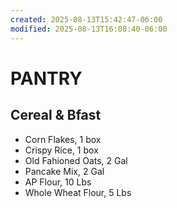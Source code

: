 ```yaml
---
created: 2025-08-13T15:42:47-06:00
modified: 2025-08-13T16:08:40-06:00
---
```


# PANTRY

## Cereal & Bfast
- Corn Flakes, 1 box
- Crispy Rice, 1 box
- Old Fahioned Oats, 2 Gal
- Pancake Mix, 2 Gal
- AP Flour, 10 Lbs
- Whole Wheat Flour, 5 Lbs
